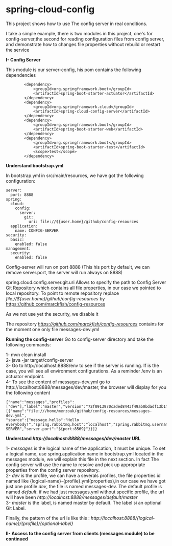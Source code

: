 # spring-cloud-config

This project shows how to use The config server in real conditions.

I take a simple example, there is two modules in this project, one's for config-server,the second for reading configuration files from config server, and demonstrate how to changes file properties without rebuild or restart the service

**I- Config Server**

This module is our server-config, his pom contains the following dependencies

     
            <dependency>
    			<groupId>org.springframework.boot</groupId>
    			<artifactId>spring-boot-starter-actuator</artifactId>
    		</dependency>
    		<dependency>
    			<groupId>org.springframework.cloud</groupId>
    			<artifactId>spring-cloud-config-server</artifactId>
    		</dependency>
    		<dependency>
    			<groupId>org.springframework.boot</groupId>
    			<artifactId>spring-boot-starter-web</artifactId>
    		</dependency>
    		<dependency>
    			<groupId>org.springframework.boot</groupId>
    			<artifactId>spring-boot-starter-test</artifactId>
    			<scope>test</scope>
    		</dependency>
   
    
**Understand bootstrap.yml**

In bootstrap.yml in src/main/resources, we have got the following configuration:

    server:
      port: 8888
    spring:
      cloud:
        config:
          server:
            git:
              uri: file://${user.home}/github/config-resources
      application:
        name: CONFIG-SERVER
    security:
      basic:
        enabled: false
    management:
      security:
        enabled: false

Config-server will run on port 8888 (This his port by default, we can remove server.port, 
the server will run always on 8888)

spring.cloud.config.server.git.uri Allows to specify the path to Config Server Git Repository which contains all file properties, in our case we pointed to local repository.
To point to remote repository replace _file://${user.home}/github/config-resources_ by https://github.com/marckfish/config-resources

As we not use yet the security, we disable it

The repository *https://github.com/marckfish/config-resources* contains for the moment one only file messages-dev.yml

**Running the config-server**
Go to config-server directory and take the following commands:

1- mvn clean install <br/>
2- java -jar target/config-server <br/>
3- Go to http://localhost:8888/env to see if the server is running. If is the case,
you will see all environment configurations. As a reminder /env is an actuator endpoint. <br/>
4- To see the content of messages-dev.yml go to http://localhost:8888/messages/dev/master, the browser will display for you the following content   
    
    {"name":"messages","profiles":["dev"],"label":"master","version":"72f0913970caded8443f49ab0bdadf13b1f9e304","state":null,"propertySources":[{"name":"file:///home/merzouk/github/config-resources/messages-dev.yml",
    "source":{"message.hello":"Hello everybody!","spring.rabbitmq.host":"localhost","spring.rabbitmq.username":"guest","spring.rabbitmq.password":"guest","spring.rabbitmq.port":5672,"spring.cloud.discovery.enabled":true,"spring.cloud.discovery.serviceId":"CONFIG-SERVER","server.port":"${port:8569}"}}]}
    
**Understand *http://localhost:8888/messages/dev/master* URL**

1- _messages_ is the logical name of the application, it must be unique. To set a logical name, use spring.application.name in bootstrap.yml located in the messages module, 
we will explain this file in the next section. In fact The config server will use the name to resolve and pick up appropriate properties from the config server repository.<br/>
2- _dev_ is the profile, we can have a severals profiles, the file properties id named like {logical-name}-{profile}.yml(properties),in our case we have got just one profile _dev_, the file is named messages-dev. 
    The default profile is named _default_. if we had just messages.yml without specific profile, the url will have been *http://localhost:8888/messages/default/master*<br/>
3- _master_ is the label, is named master by default. The label si an optional Git Label.<br/>

Finally, the pattern of the url is like this : _http://localhost:8888/{logical-name}/{profile}/{optional-label}_

**II- Access to the config server from clients (messages module)  to be continued**
